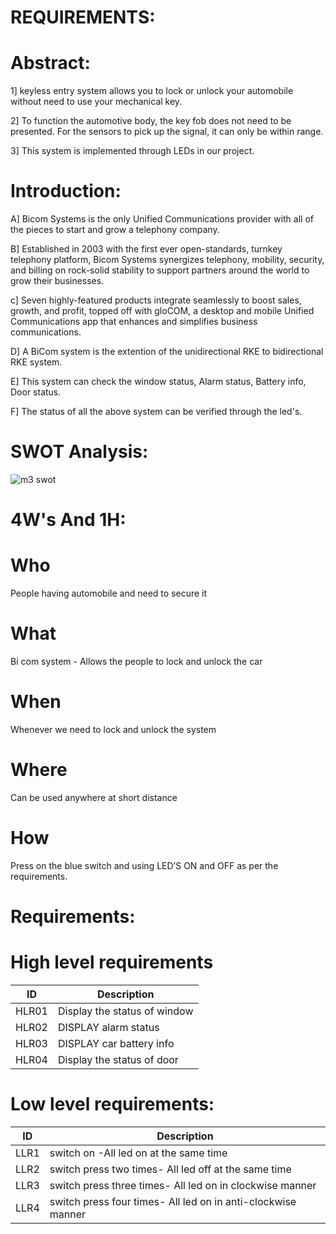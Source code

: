 # REQUIREMENTS:

# Abstract:
1] keyless entry system allows you to lock or unlock your automobile without need to use your mechanical key.

2] To function the automotive body, the key fob does not need to be presented. For the sensors to pick up the signal, it can only be within range.

3] This system is implemented through LEDs in our project.
# Introduction:

   A] Bicom Systems is the only Unified Communications provider with all of the pieces to start and grow a telephony company.  
        
   B] Established in 2003 with the first ever open-standards, turnkey telephony platform, Bicom Systems synergizes telephony, mobility, security, and billing on rock-solid stability to support partners around the world to grow their businesses. 

   c] Seven highly-featured products integrate seamlessly to boost sales, growth, and profit, topped off with gloCOM, a desktop and mobile Unified Communications app that enhances and simplifies business communications. 

   D] A BiCom system is the extention of the unidirectional RKE to bidirectional RKE system.

   E] This system can check the window status, Alarm status, Battery info, Door status.

   F] The status of all the above system can be verified through the led's.

# SWOT Analysis:
![m3 swot](https://user-images.githubusercontent.com/99154929/157888491-faed9dfd-6928-486a-ada9-313fea620cfa.jpg)


# 4W's And 1H:
# Who
People having automobile and need to secure it
# What
Bi com system - Allows the people to lock and unlock the car
# When
Whenever we need to lock and unlock the system
# Where
Can be used anywhere at short distance
# How
Press on the blue switch and using LED’S ON and OFF as per the requirements.

# Requirements:
# High level requirements

| ID   |  Description                    |
|------|---------------------------------|
|HLR01 | Display the status of window    |
|HLR02 | DISPLAY alarm status            |
|HLR03 | DISPLAY car battery info        |
| HLR04| Display the status of door      |


# Low level requirements:

| ID   |  Description                                                    |
|------|-----------------------------------------------------------------|
| LLR1 | switch on -All led on at the same time                          |
| LLR2 | switch press two times- All led off at the same time            |
|LLR3  |switch press three times- All led on in clockwise manner         |
| LLR4 | switch press four times- All led on in anti-clockwise manner    |
